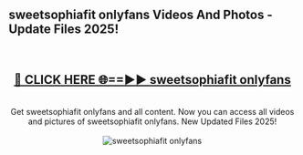 <h2>sweetsophiafit onlyfans Videos And Photos - Update Files 2025!</h2>
<br>
<div align="center">
<h2><a href="https://linkcuts.com/hfmhzwbr" rel="nofollow">🔴 CLICK HERE 🌐==►► sweetsophiafit onlyfans</a></h2>
<br>
Get sweetsophiafit onlyfans and all content. Now you can access all videos and pictures of sweetsophiafit onlyfans. New Updated Files 2025!
<br>
<br>
<a href="https://linkcuts.com/hfmhzwbr" rel="nofollow" data-target="animated-image.originalLink"><img src="https://i.ibb.co.com/WyWwxjT/player-gif2.gif" alt="sweetsophiafit onlyfans" style="max-width: 100%; display: inline-block;" data-target="animated-image.originalImage"></a>
</div>
<br>